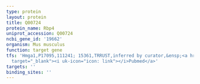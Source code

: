 ```yaml
---
type: protein
layout: protein
title: Q00724
protein_name: Rbp4
uniprot_accession: Q00724
ncbi_gene_id: '19662'
organism: Mus musculus
function: target gene
tfs: 'Hmga1,P17095,111241; 15361,TRRUST,inferred by curator,&ensp;<a href="https://www.ncbi.nlm.nih.gov/pubmed/?term=19389484%5Buid%5D"
  target="_blank"><i uk-icon="icon: link"></i>Pubmed</a>'
targets: ''
binding_sites: ''
---
```

